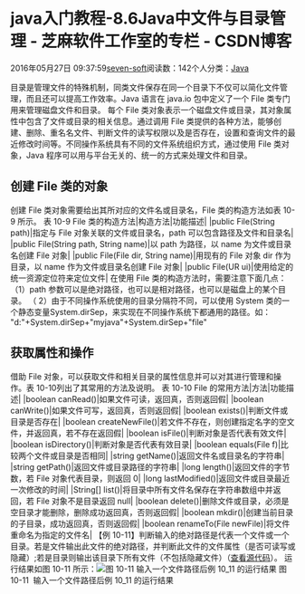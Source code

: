 
# java入门教程-8.6Java中文件与目录管理 -  芝麻软件工作室的专栏 - CSDN博客


2016年05月27日 09:37:59[seven-soft](https://me.csdn.net/softn)阅读数：142个人分类：[Java																](https://blog.csdn.net/softn/article/category/6242590)



目录是管理文件的特殊机制，同类文件保存在同一个目录下不仅可以简化文件管理，而且还可以提高工作效率。Java 语言在 java.io 包中定义了一个 File 类专门用来管理磁盘文件和目录。
每个 File 类对象表示一个磁盘文件或目录，其对象属性中包含了文件或目录的相关信息。通过调用 File 类提供的各种方法，能够创建、删除、重名名文件、判断文件的读写权限以及是否存在，设置和查询文件的最近修改时间等。不同操作系统具有不同的文件系统组织方式，通过使用
 File 类对象，Java 程序可以用与平台无关的、统一的方式来处理文件和目录。
## 创建 File 类的对象
创建 File 类对象需要给出其所对应的文件名或目录名，File 类的构造方法如表 10-9 所示。
表 10-9 File 类的构造方法|构造方法|功能描述|
|public File(String path)|指定与 File 对象关联的文件或目录名，path 可以包含路径及文件和目录名|
|public File(String path, String name)|以 path 为路径，以 name 为文件或目录名创建 File 对象|
|public File(File dir, String name)|用现有的 File 对象 dir 作为目录，以 name 作为文件或目录名创建 File 对象|
|public File(UR ui)|使用给定的统一资源定位符来定位文件|
在使用 File 类的构造方法时，需要注意下面几点：
（1）path 参数可以是绝对路径，也可以是相对路径，也可以是磁盘上的某个目录。
（ 2）由于不同操作系统使用的目录分隔符不同，可以使用 System 类的一个静态变量System.dirSep，来实现在不同操作系统下都通用的路径。如：
"d:"+System.dirSep+"myjava"+System.dirSep+"file"
## 获取属性和操作
借助 File 对象，可以获取文件和相关目录的属性信息并可以对其进行管理和操作。表 10-10列出了其常用的方法及说明。
表 10-10 File 的常用方法|方法|功能描述|
|boolean canRead()|如果文件可读，返回真，否则返回假|
|boolean canWrite()|如果文件可写，返回真，否则返回假|
|boolean exists()|判断文件或目录是否存在|
|boolean createNewFile()|若文件不存在，则创建指定名字的空文件，并返回真，若不存在返回假|
|boolean isFile()|判断对象是否代表有效文件|
|boolean isDirectory()|判断对象是否代表有效目录|
|boolean equals(File f)|比较两个文件或目录是否相同|
|string getName()|返回文件名或目录名的字符串|
|string getPath()|返回文件或目录路径的字符串|
|long length()|返回文件的字节数，若 File 对象代表目录，则返回 0|
|long lastModified()|返回文件或目录最近一次修改的时间|
|String[] list()|将目录中所有文件名保存在字符串数组中并返回，若 File 对象不是目录返回 null|
|boolean delete()|删除文件或目录，必须是空目录才能删除，删除成功返回真，否则返回假|
|boolean mkdir()|创建当前目录的子目录，成功返回真，否则返回假|
|boolean renameTo(File newFile)|将文件重命名为指定的文件名|
【例 10-11】判断输入的绝对路径是代表一个文件或一个目录。若是文件输出此文件的绝对路径，并判断此文件的文件属性（是否可读写或隐藏）;若是目录则输出该目录下所有文件（不包括隐藏文件）（[查看源代码](http://www.weixueyuan.net/uploads/code/java/rumen/10-11.txt)）。
运行结果如图 10-11 所示：![图 10-11  输入一个文件路径后例 10_11 的运行结果](http://www.weixueyuan.net/uploads/allimg/130223/8-130223002415423.png)
图 10-11  输入一个文件路径后例 10_11 的运行结果

